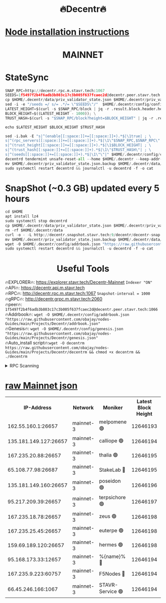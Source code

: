 <h1 align="center"> 🔥Decentr🔥</h1>

[Node installation instructions](https://github.com/obajay/nodes-Guides/tree/main/Projects/Decentr)
=
<h1 align="center"> MAINNET</h1>

# StateSync
```python
SNAP_RPC=http://decentr.rpc.m.stavr.tech:1067
SEEDS=1f5497f2b4f6adb3b803c17c3b005f637fcaec2d@decentr.peer.stavr.tech:1066
cp $HOME/.decentr/data/priv_validator_state.json $HOME/.decentr/priv_validator_state.json.backup
sed -i -e "/seeds =/ s/= .*/= \"$SEEDS\"/"  $HOME/.decentr/config/config.toml
LATEST_HEIGHT=$(curl -s $SNAP_RPC/block | jq -r .result.block.header.height); \
BLOCK_HEIGHT=$((LATEST_HEIGHT - 1000)); \
TRUST_HASH=$(curl -s "$SNAP_RPC/block?height=$BLOCK_HEIGHT" | jq -r .result.block_id.hash)

echo $LATEST_HEIGHT $BLOCK_HEIGHT $TRUST_HASH

sed -i.bak -E "s|^(enable[[:space:]]+=[[:space:]]+).*$|\1true| ; \
s|^(rpc_servers[[:space:]]+=[[:space:]]+).*$|\1\"$SNAP_RPC,$SNAP_RPC\"| ; \
s|^(trust_height[[:space:]]+=[[:space:]]+).*$|\1$BLOCK_HEIGHT| ; \
s|^(trust_hash[[:space:]]+=[[:space:]]+).*$|\1\"$TRUST_HASH\"| ; \
s|^(seeds[[:space:]]+=[[:space:]]+).*$|\1\"\"|" $HOME/.decentr/config/config.toml
decentrd tendermint unsafe-reset-all --home $HOME/.decentr --keep-addr-book
mv $HOME/.decentr/priv_validator_state.json.backup $HOME/.decentr/data/priv_validator_state.json
sudo systemctl restart decentrd && journalctl -u decentrd -f -o cat
```
# SnapShot (~0.3 GB) updated every 5 hours
```python
cd $HOME
apt install lz4
sudo systemctl stop decentrd
cp $HOME/.decentr/data/priv_validator_state.json $HOME/.decentr/priv_validator_state.json.backup
rm -rf $HOME/.decentr/data
curl -o - -L http://decentr.snapshot.stavr.tech:9/decentr/decentr-snap.tar.lz4 | lz4 -c -d - | tar -x -C $HOME/.decentr --strip-components 2
mv $HOME/.decentr/priv_validator_state.json.backup $HOME/.decentr/data/priv_validator_state.json
wget -O $HOME/.decentr/config/addrbook.json "https://raw.githubusercontent.com/obajay/nodes-Guides/main/Projects/Decentr/addrbook.json"
sudo systemctl restart decentrd && journalctl -u decentrd -f -o cat
```

 <h1 align="center"> Useful Tools</h1>

🔥EXPLORER🔥:     https://explorer.stavr.tech/Decentr-Mainnet        `Indexer "ON"` \
🔥API🔥:          https://decentr.api.m.stavr.tech \
🔥RPC🔥:          http://decentr.rpc.m.stavr.tech:1067              `Snapshot-interval = 1000` \
🔥gRPC🔥:         http://decentr.grpc.m.stavr.tech:2060 \
🔥peer🔥:         `1f5497f2b4f6adb3b803c17c3b005f637fcaec2d@decentr.peer.stavr.tech:1066` \
🔥Addrbook🔥:  `wget -O $HOME/.decentr/config/addrbook.json "https://raw.githubusercontent.com/obajay/nodes-Guides/main/Projects/Decentr/addrbook.json"` \
🔥Genesis🔥:  `wget -O $HOME/.decentr/config/genesis.json "https://raw.githubusercontent.com/obajay/nodes-Guides/main/Projects/Decentr/genesis.json"` \
🔥Auto_install script🔥:`wget -O decentrm https://raw.githubusercontent.com/obajay/nodes-Guides/main/Projects/Decentr/decentrm && chmod +x decentrm && ./decentrm`

<details>
<summary>RPC Scanning</summary>

<h2 align="center"> We scan nodes in real time every 4 hours. And we provide the final result of RPC endpoints.
We cannot influence the operation of these nodes in any way. </h2>


```python
If Voting Power is higher than 0 --> then the Node is a validator of the network and may be subject to attack and be a potential threat to the chain.
```
```python
We marked such validators with a red symbol
```

</details>

[raw Mainnet json](https://rpc-check.decentrm.stavr.tech/decentrm/rpc-decentrm-result.json)
=



<table><tr><th>IP-Address</th><th>Network</th><th>Moniker</th><th>Latest Block Height</th><th>Earliest Block Height</th><th>Catching Up</th><th>Tx Index</th><th>Voting Power</th><th>Scan Time</th></tr><tr><td>162.55.160.1:26657</td><td>mainnet-3</td><td>melpomene 🟢</td><td>12646193</td><td>1688950</td><td>False</td><td>on</td><td>0</td><td>2024-01-29T10:16:14.653908134UTC</td></tr><tr><td>135.181.149.127:26657</td><td>mainnet-3</td><td>calliope 🟢</td><td>12646194</td><td>1688950</td><td>False</td><td>on</td><td>0</td><td>2024-01-29T10:16:17.081123721UTC</td></tr><tr><td>167.235.20.88:26657</td><td>mainnet-3</td><td>thalia 🟢</td><td>12646195</td><td>1688950</td><td>False</td><td>on</td><td>0</td><td>2024-01-29T10:16:23.074360983UTC</td></tr><tr><td>65.108.77.98:26687</td><td>mainnet-3</td><td>StakeLab 🔴</td><td>12646195</td><td>1688950</td><td>False</td><td>on</td><td>5409993</td><td>2024-01-29T10:16:23.466910140UTC</td></tr><tr><td>135.181.149.160:26657</td><td>mainnet-3</td><td>poseidon 🟢</td><td>12646196</td><td>1688950</td><td>False</td><td>on</td><td>0</td><td>2024-01-29T10:16:28.242197815UTC</td></tr><tr><td>95.217.209.39:26657</td><td>mainnet-3</td><td>terpsichore 🟢</td><td>12646197</td><td>1688950</td><td>False</td><td>on</td><td>0</td><td>2024-01-29T10:16:34.818995486UTC</td></tr><tr><td>167.235.18.78:26657</td><td>mainnet-3</td><td>zeus 🟢</td><td>12646198</td><td>1688950</td><td>False</td><td>on</td><td>0</td><td>2024-01-29T10:16:39.167644315UTC</td></tr><tr><td>167.235.25.45:26657</td><td>mainnet-3</td><td>euterpe 🟢</td><td>12646198</td><td>1688950</td><td>False</td><td>on</td><td>0</td><td>2024-01-29T10:16:41.525277285UTC</td></tr><tr><td>159.69.189.120:26657</td><td>mainnet-3</td><td>hermes 🟢</td><td>12646198</td><td>1688950</td><td>False</td><td>on</td><td>0</td><td>2024-01-29T10:16:43.871242584UTC</td></tr><tr><td>95.168.173.33:12657</td><td>mainnet-3</td><td>%{name}% 🔴</td><td>12646194</td><td>8964001</td><td>False</td><td>on</td><td>4177729</td><td>2024-01-29T10:16:18.412006703UTC</td></tr><tr><td>167.235.9.223:60757</td><td>mainnet-3</td><td>F5Nodes 🔴</td><td>12646194</td><td>12380001</td><td>False</td><td>off</td><td>562</td><td>2024-01-29T10:16:18.748688704UTC</td></tr><tr><td>66.45.246.166:1067</td><td>mainnet-3</td><td>STAVR-Service 🟢</td><td>12646194</td><td>12644001</td><td>False</td><td>on</td><td>0</td><td>2024-01-29T10:16:17.700309322UTC</td></tr></table>